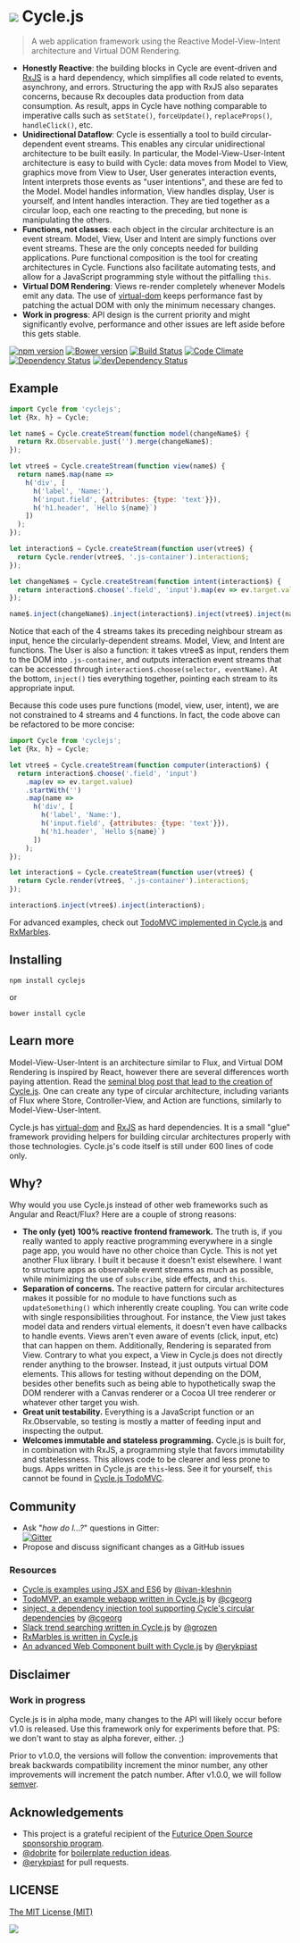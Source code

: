 <h1>
<img src="https://raw.github.com/staltz/cycle/master/logo.png" /> Cycle.js
</h1>

> A web application framework using the Reactive Model-View-Intent architecture and Virtual
DOM Rendering.

* **Honestly Reactive**: the building blocks in Cycle are event-driven and [RxJS](https://github.com/Reactive-Extensions/RxJS)
  is a hard dependency, which simplifies all code related to events, asynchrony, and
  errors. Structuring the app with RxJS also separates concerns, because Rx decouples
  data production from data consumption. As result, apps in Cycle have nothing comparable
  to imperative calls such as `setState()`, `forceUpdate()`, `replaceProps()`,
  `handleClick()`, etc.
* **Unidirectional Dataflow**: Cycle is essentially a tool to build circular-dependent 
  event streams. This enables any circular unidirectional architecture to be built easily.
  In particular, the Model-View-User-Intent architecture is easy to build with Cycle: data
  moves from Model to View, graphics move from View to User, User generates interaction
  events, Intent interprets those events as "user intentions", and these are fed to the
  Model. Model handles information, View handles display, User is yourself, and Intent 
  handles interaction. They are tied together as a circular loop, each one reacting to 
  the preceding, but none is manipulating the others.
* **Functions, not classes**: each object in the circular architecture is an event stream.
  Model, View, User and Intent are simply functions over event streams. These are the only
  concepts needed for building applications. Pure functional composition is the tool for
  creating architectures in Cycle. Functions also facilitate automating tests, and allow 
  for a JavaScript programming style without the pitfalling `this`.
* **Virtual DOM Rendering**: Views re-render completely whenever Models emit any data.
  The use of [virtual-dom](https://github.com/Matt-Esch/virtual-dom) keeps performance
  fast by patching the actual DOM with only the minimum necessary changes.
* **Work in progress**: API design is the current priority and might significantly evolve,
  performance and other issues are left aside before this gets stable.

[![npm version](https://badge.fury.io/js/cyclejs.svg)](http://badge.fury.io/js/cyclejs)
[![Bower version](https://badge.fury.io/bo/cycle.svg)](http://badge.fury.io/bo/cycle)
[![Build Status](https://travis-ci.org/staltz/cycle.svg?branch=master)](https://travis-ci.org/staltz/cycle)
[![Code Climate](https://codeclimate.com/github/staltz/cycle/badges/gpa.svg)](https://codeclimate.com/github/staltz/cycle)
[![Dependency Status](https://david-dm.org/staltz/cycle.svg)](https://david-dm.org/staltz/cycle)
[![devDependency Status](https://david-dm.org/staltz/cycle/dev-status.svg)](https://david-dm.org/staltz/cycle#info=devDependencies)

## Example

```javascript
import Cycle from 'cyclejs';
let {Rx, h} = Cycle;

let name$ = Cycle.createStream(function model(changeName$) {
  return Rx.Observable.just('').merge(changeName$);
});

let vtree$ = Cycle.createStream(function view(name$) {
  return name$.map(name =>
    h('div', [
      h('label', 'Name:'),
      h('input.field', {attributes: {type: 'text'}}),
      h('h1.header', `Hello ${name}`)
    ])
  );
});

let interaction$ = Cycle.createStream(function user(vtree$) {
  return Cycle.render(vtree$, '.js-container').interaction$;
});

let changeName$ = Cycle.createStream(function intent(interaction$) {
  return interaction$.choose('.field', 'input').map(ev => ev.target.value);
});

name$.inject(changeName$).inject(interaction$).inject(vtree$).inject(name$);
```

Notice that each of the 4 streams takes its preceding neighbour stream as input, hence the
circularly-dependent streams. Model, View, and Intent are functions. The User is also a
function: it takes vtree$ as input, renders them to the DOM into `.js-container`, and 
outputs interaction event streams that can be accessed through 
`interaction$.choose(selector, eventName)`. At the bottom, `inject()` ties everything
together, pointing each stream to its appropriate input.

Because this code uses pure functions (model, view, user, intent), we are not constrained
to 4 streams and 4 functions. In fact, the code above can be refactored to be more concise:

```js
import Cycle from 'cyclejs';
let {Rx, h} = Cycle;

let vtree$ = Cycle.createStream(function computer(interaction$) {
  return interaction$.choose('.field', 'input')
    .map(ev => ev.target.value)
    .startWith('')
    .map(name =>
      h('div', [
        h('label', 'Name:'),
        h('input.field', {attributes: {type: 'text'}}),
        h('h1.header', `Hello ${name}`)
      ])
    );
});

let interaction$ = Cycle.createStream(function user(vtree$) {
  return Cycle.render(vtree$, '.js-container').interaction$;
});

interaction$.inject(vtree$).inject(interaction$);
```

For advanced examples, check out [TodoMVC implemented in Cycle.js](https://github.com/staltz/todomvc-cycle) and [RxMarbles](https://github.com/staltz/rxmarbles).

## Installing

`npm install cyclejs`

or

`bower install cycle`

## Learn more

Model-View-User-Intent is an architecture similar to Flux, and Virtual DOM Rendering is 
inspired by React, however there are several differences worth paying attention. Read the 
[seminal blog post that lead to the creation of Cycle.js](http://futurice.com/blog/reactive-mvc-and-the-virtual-dom).
One can create any type of circular architecture, including variants of Flux where Store, 
Controller-View, and Action are functions, similarly to Model-View-User-Intent.

Cycle.js has [virtual-dom](https://github.com/Matt-Esch/virtual-dom) and [RxJS](https://github.com/Reactive-Extensions/RxJS)
as hard dependencies. It is a small "glue" framework providing helpers for building 
circular architectures properly with those technologies. Cycle.js's code itself is still 
under 600 lines of code only.

## Why?

Why would you use Cycle.js instead of other web frameworks such as Angular and React/Flux?
Here are a couple of strong reasons:

- **The only (yet) 100% reactive frontend framework.** The truth is, if you really wanted
  to apply reactive programming everywhere in a single page app, you would have no other
  choice than Cycle. This is not yet another Flux library. I built it because it doesn't
  exist elsewhere. I want to structure apps as observable event streams as much as possible,
  while minimizing the use of `subscribe`, side effects, and `this`.
- **Separation of concerns.** The reactive pattern for circular architectures makes it
  possible for no module to have functions such as `updateSomething()` which inherently
  create coupling. You can write code with single responsibilities throughout. For
  instance, the View just takes model data and renders virtual elements, it doesn't even
  have callbacks to handle events. Views aren't even aware of events (click, input, etc)
  that can happen on them. Additionally, Rendering is separated from View. Contrary
  to what you expect, a View in Cycle.js does not directly render anything to the browser.
  Instead, it just outputs virtual DOM elements. This allows for testing without depending
  on the DOM, besides other benefits such as being able to hypothetically swap the DOM
  renderer with a Canvas renderer or a Cocoa UI tree renderer or whatever other target 
  you wish.
- **Great unit testability.** Everything is a JavaScript function or an Rx.Observable,
  so testing is mostly a matter of feeding input and inspecting the output.
- **Welcomes immutable and stateless programming.** Cycle.js is built for, in
  combination with RxJS, a programming style that favors immutability and statelessness.
  This allows code to be clearer and less prone to bugs. Apps written in Cycle.js are
  `this`-less. See it for yourself, `this` cannot be found in [Cycle.js TodoMVC](https://github.com/staltz/todomvc-cycle/tree/master/js).

## Community

* Ask "_how do I...?_" questions in Gitter: <br />[![Gitter](https://badges.gitter.im/Join%20Chat.svg)](https://gitter.im/staltz/cycle?utm_source=badge&utm_medium=badge&utm_campaign=pr-badge&utm_content=badge)
* Propose and discuss significant changes as a GitHub issues

### Resources

- [Cycle.js examples using JSX and ES6](https://github.com/ivan-kleshnin/cyclejs-examples) by [@ivan-kleshnin](https://github.com/ivan-kleshnin)
- [TodoMVP, an example webapp written in Cycle.js](https://github.com/cgeorg/todomvp) by [@cgeorg](https://github.com/cgeorg)
- [sinject, a dependency injection tool supporting Cycle's circular dependencies](https://github.com/cgeorg/sinject) by [@cgeorg](https://github.com/cgeorg)
- [Slack trend searching written in Cycle.js](https://github.com/grozen/trends-cycle) by [@grozen](https://github.com/grozen)
- [RxMarbles is written in Cycle.js](https://github.com/staltz/rxmarbles)
- [An advanced Web Component built with Cycle.js](https://github.com/erykpiast/autocompleted-select) by [@erykpiast](https://github.com/erykpiast)

## Disclaimer

### Work in progress

Cycle.js is in alpha mode, many changes to the API will likely occur before v1.0 is released.
Use this framework only for experiments before that. PS: we don't want to stay as alpha
forever, either. ;)

Prior to v1.0.0, the versions will follow the convention: improvements that break backwards
compatibility increment the minor number, any other improvements will increment the patch
number. After v1.0.0, we will follow [semver](http://semver.org/).

## Acknowledgements

- This project is a grateful recipient of the [Futurice Open Source sponsorship program](http://futurice.com/blog/sponsoring-free-time-open-source-activities).
- [@dobrite](https://github.com/dobrite) for [boilerplate reduction ideas](https://github.com/staltz/cycle/issues/56).
- [@erykpiast](https://github.com/erykpiast) for pull requests.

## LICENSE

[The MIT License (MIT)](https://github.com/staltz/cycle/blob/master/LICENSE)

<img src="http://i.imgur.com/IDayYJM.png" />

